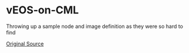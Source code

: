 # vEOS-on-CML
Throwing up a sample node and image definition as they were so hard to find

[Original Source](https://community.cisco.com/t5/cisco-modeling-labs-discussions/arista-veos-on-cml/m-p/4095542#M567)
